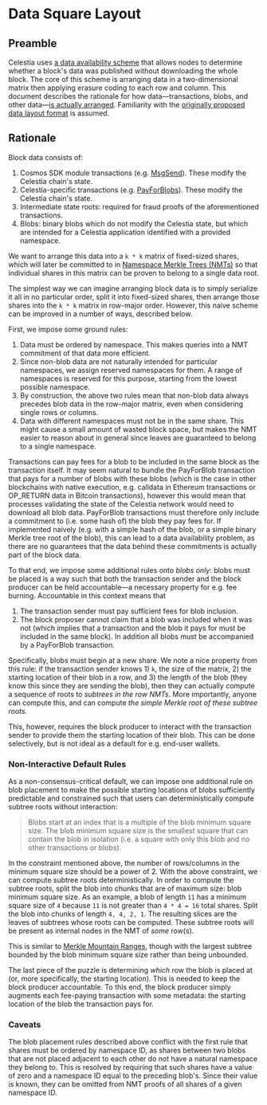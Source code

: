 # Data Square Layout

<!-- toc -->

## Preamble

Celestia uses [a data availability scheme](https://arxiv.org/abs/1809.09044) that allows nodes to determine whether a block's data was published without downloading the whole block. The core of this scheme is arranging data in a two-dimensional matrix then applying erasure coding to each row and column. This document describes the rationale for how data—transactions, blobs, and other data—[is actually arranged](../specs/data_structures.md#arranging-available-data-into-shares). Familiarity with the [originally proposed data layout format](https://arxiv.org/abs/1809.09044) is assumed.

## Rationale

Block data consists of:

1. Cosmos SDK module transactions (e.g. [MsgSend](https://github.com/cosmos/cosmos-sdk/blob/f71df80e93bffbf7ce5fbd519c6154a2ee9f991b/proto/cosmos/bank/v1beta1/tx.proto#L21-L32)). These modify the Celestia chain's state.
1. Celestia-specific transactions (e.g. [PayForBlobs](../specs/data_structures.md#payforblobdata)). These modify the Celestia chain's state.
1. Intermediate state roots: required for fraud proofs of the aforementioned transactions.
1. Blobs: binary blobs which do not modify the Celestia state, but which are intended for a Celestia application identified with a provided namespace.

We want to arrange this data into a `k * k` matrix of fixed-sized shares, which will later be committed to in [Namespace Merkle Trees (NMTs)](../specs/data_structures.md#namespace-merkle-tree) so that individual shares in this matrix can be proven to belong to a single data root.

The simplest way we can imagine arranging block data is to simply serialize it all in no particular order, split it into fixed-sized shares, then arrange those shares into the `k * k` matrix in row-major order. However, this naive scheme can be improved in a number of ways, described below.

First, we impose some ground rules:

1. Data must be ordered by namespace. This makes queries into a NMT commitment of that data more efficient.
1. Since non-blob data are not naturally intended for particular namespaces, we assign reserved namespaces for them. A range of namespaces is reserved for this purpose, starting from the lowest possible namespace.
1. By construction, the above two rules mean that non-blob data always precedes blob data in the row-major matrix, even when considering single rows or columns.
1. Data with different namespaces must not be in the same share. This might cause a small amount of wasted block space, but makes the NMT easier to reason about in general since leaves are guaranteed to belong to a single namespace.

Transactions can pay fees for a blob to be included in the same block as the transaction itself. It may seem natural to bundle the PayForBlob transaction that pays for a number of blobs with these blobs (which is the case in other blockchains with native execution, e.g. calldata in Ethereum transactions or OP_RETURN data in Bitcoin transactions), however this would mean that processes validating the state of the Celestia network would need to download all blob data. PayForBlob transactions must therefore only include a commitment to (i.e. some hash of) the blob they pay fees for. If implemented naively (e.g. with a simple hash of the blob, or a simple binary Merkle tree root of the blob), this can lead to a data availability problem, as there are no guarantees that the data behind these commitments is actually part of the block data.

To that end, we impose some additional rules onto _blobs only_: blobs must be placed is a way such that both the transaction sender and the block producer can be held accountable—a necessary property for e.g. fee burning. Accountable in this context means that

1. The transaction sender must pay sufficient fees for blob inclusion.
1. The block proposer cannot claim that a blob was included when it was not (which implies that a transaction and the blob it pays for must be included in the same block). In addition all blobs must be accompanied by a PayForBlob transaction.

Specifically, blobs must begin at a new share. We note a nice property from this rule: if the transaction sender knows 1) `k`, the size of the matrix, 2) the starting location of their blob in a row, and 3) the length of the blob (they know this since they are sending the blob), then they can actually compute a sequence of roots to _subtrees in the row NMTs_. More importantly, anyone can compute this, and can compute _the simple Merkle root of these subtree roots_.

This, however, requires the block producer to interact with the transaction sender to provide them the starting location of their blob. This can be done selectively, but is not ideal as a default for e.g. end-user wallets.

### Non-Interactive Default Rules

As a non-consensus-critical default, we can impose one additional rule on blob placement to make the possible starting locations of blobs sufficiently predictable and constrained such that users can deterministically compute subtree roots without interaction:

> Blobs start at an index that is a multiple of the blob minimum square size. The blob minimum square size is the smallest square that can contain the blob in isolation (i.e. a square with only this blob and no other transactions or blobs).

In the constraint mentioned above, the number of rows/columns in the minimum square size should be a power of 2.
With the above constraint, we can compute subtree roots deterministically. In order to compute the subtree roots, split the blob into chunks that are of maximum size: blob minimum square size. As an example, a blob of length `11` has a minimum square size of `4` because `11` is not greater than `4 * 4 = 16` total shares. Split the blob into chunks of length `4, 4, 2, 1`. The resulting slices are the leaves of subtrees whose roots can be computed. These subtree roots will be present as internal nodes in the NMT of _some_ row(s).

This is similar to [Merkle Mountain Ranges](https://www.usenix.org/legacy/event/sec09/tech/full_papers/crosby.pdf), though with the largest subtree bounded by the blob minimum square size rather than being unbounded.

The last piece of the puzzle is determining _which_ row the blob is placed at (or, more specifically, the starting location). This is needed to keep the block producer accountable. To this end, the block producer simply augments each fee-paying transaction with some metadata: the starting location of the blob the transaction pays for.

### Caveats

The blob placement rules described above conflict with the first rule that shares must be ordered by namespace ID, as shares between two blobs that are not placed adjacent to each other do not have a natural namespace they belong to. This is resolved by requiring that such shares have a value of zero and a namespace ID equal to the preceding blob's. Since their value is known, they can be omitted from NMT proofs of all shares of a given namespace ID.
